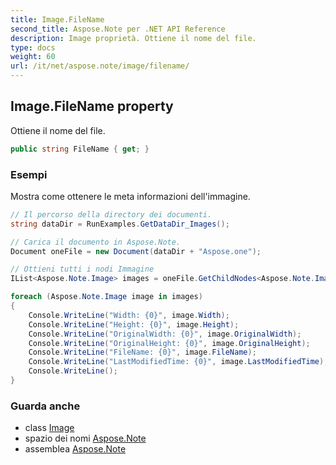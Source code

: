 ```yaml
---
title: Image.FileName
second_title: Aspose.Note per .NET API Reference
description: Image proprietà. Ottiene il nome del file.
type: docs
weight: 60
url: /it/net/aspose.note/image/filename/
---
```

## Image.FileName property

Ottiene il nome del file.

```csharp
public string FileName { get; }
```

### Esempi

Mostra come ottenere le meta informazioni dell'immagine.

```csharp
// Il percorso della directory dei documenti.
string dataDir = RunExamples.GetDataDir_Images();

// Carica il documento in Aspose.Note.
Document oneFile = new Document(dataDir + "Aspose.one");

// Ottieni tutti i nodi Immagine
IList<Aspose.Note.Image> images = oneFile.GetChildNodes<Aspose.Note.Image>();

foreach (Aspose.Note.Image image in images)
{
    Console.WriteLine("Width: {0}", image.Width);
    Console.WriteLine("Height: {0}", image.Height);
    Console.WriteLine("OriginalWidth: {0}", image.OriginalWidth);
    Console.WriteLine("OriginalHeight: {0}", image.OriginalHeight);
    Console.WriteLine("FileName: {0}", image.FileName);
    Console.WriteLine("LastModifiedTime: {0}", image.LastModifiedTime);
    Console.WriteLine();
}
```

### Guarda anche

* class [Image](../)
* spazio dei nomi [Aspose.Note](../../image/)
* assemblea [Aspose.Note](../../../)


